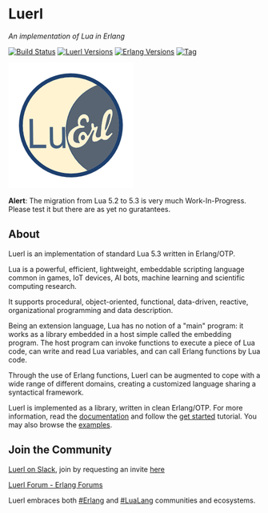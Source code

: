 # Luerl

*An implementation of Lua in Erlang*

[![Build Status][gh-actions-badge]][gh-actions]
[![Luerl Versions][luerl-badge]][luerl]
[![Erlang Versions][erlang-badge]][versions]
[![Tag][github-tag-badge]][github-tag]

[![Project Logo][logo]][logo-large]

**Alert**: The migration from Lua 5.2 to 5.3 is very much Work-In-Progress. Please test it but there are as yet no guratantees.

## About

Luerl is an implementation of standard Lua 5.3 written in Erlang/OTP.

Lua is a powerful, efficient, lightweight, embeddable scripting language common in games, IoT devices, AI bots, machine learning and scientific computing research.

It supports procedural, object-oriented, functional, data-driven, reactive, organizational programming and data description.

Being an extension language, Lua has no notion of a "main" program: it works as a library embedded in a host simple called the embedding program. The host program can invoke functions to execute a piece of Lua code, can write and read Lua variables, and can call Erlang functions by Lua code.

Through the use of Erlang functions, Luerl can be augmented to cope with a wide range of different domains, creating a customized language sharing a syntactical framework.

Luerl is implemented as a library, written in clean Erlang/OTP. For more information, read the [documentation](https://github.com/rvirding/luerl/wiki) and follow the [get started](https://github.com/rvirding/luerl/wiki/0.2-Getting-started) tutorial. You may also browse the [examples](https://github.com/rvirding/luerl/tree/develop/examples).

## Join the Community

[Luerl on Slack](https://luerl.slack.com), join by requesting an invite [here](https://erlef.org/slack-invite/luerl)

[Luerl Forum - Erlang Forums](https://erlangforums.com/luerl)

Luerl embraces both [#Erlang](https://twitter.com/hashtag/erlang?src=hash) and [#LuaLang](https://twitter.com/hashtag/lualang?src=hash) communities and ecosystems.

[//]: ---Named-Links---

[logo]: priv/images/logo.png
[logo-large]: priv/images/logo-large.png
[gh-actions-badge]: https://github.com/rvirding/luerl/workflows/Test/badge.svg
[gh-actions]: https://github.com/rvirding/luerl/actions
[luerl]: https://github.com/rvirding/luerl
[luerl-badge]: https://img.shields.io/badge/luerl-1.1-blue.svg
[erlang-badge]: https://img.shields.io/badge/erlang-24%20to%2026-blue.svg
[versions]: https://github.com/rvirding/luerl/blob/master/.github/workflows/ci.yml
[github-tag]: https://github.com/rvirding/luerl/tags
[github-tag-badge]: https://img.shields.io/github/tag/rvirding/luerl.svg
